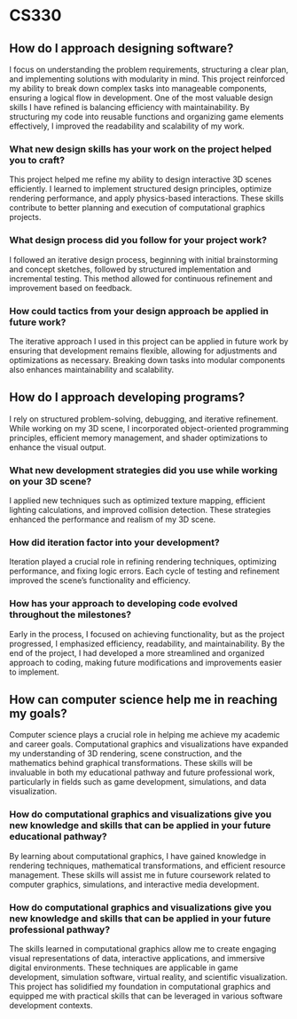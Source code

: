 # CS330
## How do I approach designing software?
I focus on understanding the problem requirements, structuring a clear plan, and implementing solutions with modularity in mind. This project reinforced my ability to break down complex tasks into manageable components, ensuring a logical flow in development. One of the most valuable design skills I have refined is balancing efficiency with maintainability. By structuring my code into reusable functions and organizing game elements effectively, I improved the readability and scalability of my work.

### What new design skills has your work on the project helped you to craft?
This project helped me refine my ability to design interactive 3D scenes efficiently. I learned to implement structured design principles, optimize rendering performance, and apply physics-based interactions. These skills contribute to better planning and execution of computational graphics projects.

### What design process did you follow for your project work?
I followed an iterative design process, beginning with initial brainstorming and concept sketches, followed by structured implementation and incremental testing. This method allowed for continuous refinement and improvement based on feedback.

### How could tactics from your design approach be applied in future work?
The iterative approach I used in this project can be applied in future work by ensuring that development remains flexible, allowing for adjustments and optimizations as necessary. Breaking down tasks into modular components also enhances maintainability and scalability.

## How do I approach developing programs?
I rely on structured problem-solving, debugging, and iterative refinement. While working on my 3D scene, I incorporated object-oriented programming principles, efficient memory management, and shader optimizations to enhance the visual output.

### What new development strategies did you use while working on your 3D scene?
I applied new techniques such as optimized texture mapping, efficient lighting calculations, and improved collision detection. These strategies enhanced the performance and realism of my 3D scene.

### How did iteration factor into your development?
Iteration played a crucial role in refining rendering techniques, optimizing performance, and fixing logic errors. Each cycle of testing and refinement improved the scene’s functionality and efficiency.

### How has your approach to developing code evolved throughout the milestones?
Early in the process, I focused on achieving functionality, but as the project progressed, I emphasized efficiency, readability, and maintainability. By the end of the project, I had developed a more streamlined and organized approach to coding, making future modifications and improvements easier to implement.

## How can computer science help me in reaching my goals?
Computer science plays a crucial role in helping me achieve my academic and career goals. Computational graphics and visualizations have expanded my understanding of 3D rendering, scene construction, and the mathematics behind graphical transformations. These skills will be invaluable in both my educational pathway and future professional work, particularly in fields such as game development, simulations, and data visualization.

### How do computational graphics and visualizations give you new knowledge and skills that can be applied in your future educational pathway?
By learning about computational graphics, I have gained knowledge in rendering techniques, mathematical transformations, and efficient resource management. These skills will assist me in future coursework related to computer graphics, simulations, and interactive media development.

### How do computational graphics and visualizations give you new knowledge and skills that can be applied in your future professional pathway?
The skills learned in computational graphics allow me to create engaging visual representations of data, interactive applications, and immersive digital environments. These techniques are applicable in game development, simulation software, virtual reality, and scientific visualization. This project has solidified my foundation in computational graphics and equipped me with practical skills that can be leveraged in various software development contexts.
